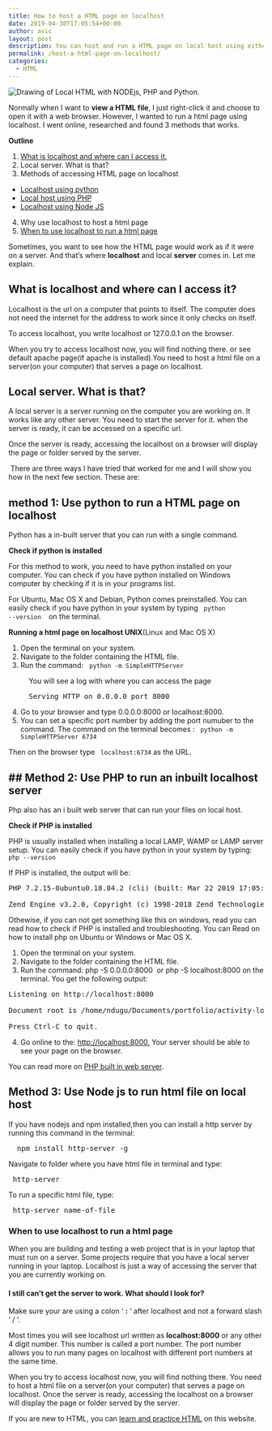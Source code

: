 ```yaml
---
title: How to host a HTML page on localhost
date: 2019-04-30T17:05:54+00:00
author: avic
layout: post
description: You can host and run a HTML page on local host using either Python, PHP and NODEJS. Type php -S localhost:8000 on the terminal.  Type http://localhost:8000 on a browser to view your HTML website.
permalink: /host-a-html-page-on-localhost/
categories:
  - HTML
---
```

<img src="/public/04/IMG_20200405_174811_314-e1586098863822-825x510.jpg" alt="Drawing of Local HTML with NODEjs, PHP and Python."/> 

Normally when I want to <strong>view a HTML file</strong>, I just right-click it and choose to open it with a web browser. However, I wanted to run a html page using localhost. I went online, researched and found 3 methods that works.
<!--more-->

**Outline**
1. <a href="#what-localhost">What is localhost and where can I access it.</a>
2. Local server. What is that?
3. Methods of accessing HTML page on localhost
  - <a href="#python-section">Localhost using python</a>
  - <a href="#php-section">Local host using PHP</a>
  - <a href="#nodejs-section">Localhost using Node JS</a>
4. Why use localhost to host a html page
5. <a href="#when-localhost">When to use localhost to run a html page</a>

Sometimes, you want to see how the HTML page would work as if it were on a server. And that’s where **localhost** and local **server** comes in. Let me explain.

<h2 id="what-localhost">What is localhost and where can I access it?</h2>

Localhost is the url on a computer that points to itself. The computer does not need the internet for the address to work since it only checks on itself.

To access localhost, you write localhost or 127.0.0.1 on the browser.

When you try to access localhost now, you will find nothing there. or see default apache page(if apache is installed).You need to host a html file on a server(on your computer) that serves a page on localhost.

## Local server. What is that?

A local server is a server running on the computer you are working on. It works like any other server. You need to start the server for it. when the server is ready, it can be accessed on a specific url.

Once the server is ready, accessing the localhost on a browser will display the page or folder served by the server.

 There are three ways I have tried that worked for me and I will show you how in the next few section. These are:<br /> 

<h2 id="python-section">method 1: Use python to run a HTML page on localhost</h2> 

Python has a in-built server that you can run with a single command.

**Check if python is installed**

For this method to work, you need to have python installed on your computer. You can check if you have python installed on Windows computer by checking if it is in your programs list. 



For Ubuntu, Mac OS X and Debian, Python comes preinstalled. You can easily check if you have python in your system by typing <code> python --version </code>  on the terminal.

<strong>Running a html page on localhost UNIX</strong>(Linux and Mac OS X)

<li style="list-style-type: none;">
  <ol>
    <li>
      Open the terminal on your system.
    </li>
    <li>
      Navigate to the folder containing the HTML file.
    </li>
    <li>
      Run the command:   <code>python -m SimpleHTTPServer</code>
    </li>
  </ol>
</li>

<p style="padding-left: 40px;">
  You will see a log with where you can access the page
</p>

<pre style="padding-left: 40px;">Serving HTTP on 0.0.0.0 port 8000</pre>

<li style="list-style-type: none;">
  <ol start="4">
    <li>
      Go to your browser and type 0.0.0.0:8000 or localhost:8000.
    </li>
    <li>
      You can set a specific port number by adding the port numuber to the command. The command on the terminal becomes : <code> python -m SimpleHTTPServer 6734 </code>
    </li>
  </ol>
</li>

Then on the browser type <code> localhost:6734</code> as the URL.

<h2 id="php-section">## Method 2: Use PHP to run an inbuilt localhost server</h2>

Php also has an i built web server that can run your files on local host.

**Check if PHP is installed**

PHP is usually installed when installing a local LAMP, WAMP or LAMP server setup. You can easily check if you have python in your system by typing:<code> php --version </code>

If PHP is installed, the output will be:<br /> 

<pre>PHP 7.2.15-0ubuntu0.18.04.2 (cli) (built: Mar 22 2019 17:05:14) ( NTS ) Copyright (c) 1997-2018 The PHP Group

Zend Engine v3.2.0, Copyright (c) 1998-2018 Zend Technologies with Zend OPcache v7.2.15-0ubuntu0.18.04.2, Copyright (c) 1999-2018, by Zend Technologies</pre>

Othewise, if you can not get something like this on windows, read you can read how to check if PHP is installed and troubleshooting. You can Read on how to install php on Ubuntu or Windows or Mac OS X.

<li style="list-style-type: none;">
  <ol>
    <li>
      Open the terminal on your system.
    </li>
    <li>
      Navigate to the folder containing the HTML file.
    </li>
    <li>
      Run the command: php -S 0.0.0.0:8000  or php -S localhost:8000 on the terminal. You get the following output:
    </li>
  </ol>
</li>

<pre>Listening on http://localhost:8000

Document root is /home/ndugu/Documents/portfolio/activity-logger

Press Ctrl-C to quit.</pre>

<li style="list-style-type: none;">
  <ol start="4">
    <li>
      Go online to the: <a href="http://localhost:8000">http://localhost:8000.</a> Your server should be able to see your page on the browser.
    </li>
  </ol>
</li>

You can read more on <a href="https://www.php.net/manual/en/features.commandline.webserver.php" target="_blank" rel="noopener noreferrer">PHP built in web server</a>.

<h2 id="nodejs-section">Method 3: Use Node js to run html file on local host</h2>

If you have nodejs and npm installed,then you can install a http server by running this command in the terminal:

<pre>  npm install http-server -g</pre>

Navigate to folder where you have html file in terminal and type:

<pre> http-server</pre>

To run a specific html file, type:

<pre> http-server name-of-file</pre>

<h3 id="when-localhost">When to use localhost to run a html page</h3>

When you are building and testing a web project that is in your laptop that must run on a server. Some projects require that you have a local server running in your laptop. Localhost is just a way of accessing the server that you are currently working on.

#### I still can&#8217;t get the server to work. What should I look for?

Make sure your are using a colon &#8216; **:** &#8216; after localhost and not a forward slash &#8216; / &#8216;.

Most times you will see localhost url written as **localhost:8000** or any other 4 digit number. This number is called a port number. The port number allows you to run many pages on localhost with different port numbers at the same time.

When you try to access localhost now, you will find nothing there. You need to host a html file on a server(on your computer) that serves a page on localhost. Once the server is ready, accessing the localhost on a browser will display the page or folder served by the server.

If you are new to HTML, you can [learn and practice HTML](https://learn.avicndugu.com/practice-html/) on this website.
